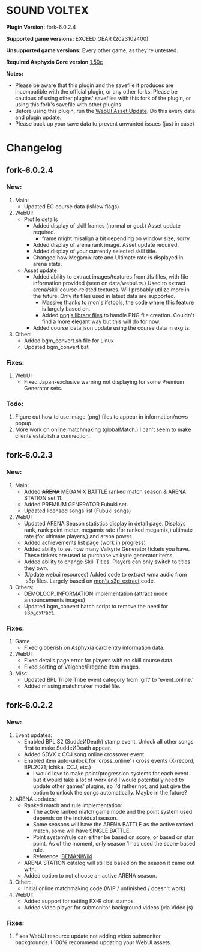 # SOUND VOLTEX

**Plugin Version:** fork-6.0.2.4

**Supported game versions:** EXCEED GEAR (2023102400)

**Unsupported game versions:** Every other game, as they're untested.

**Required Asphyxia Core version** [1.50c](https://github.com/asphyxia-core/asphyxia-core.github.io/releases/tag/v1.50)

**Notes:**
- Please be aware that this plugin and the savefile it produces are incompatible with the official plugin, or any other forks. Please be cautious of using other plugins' savefiles with this fork of the plugin, or using this fork's savefile with other plugins.
- Before using this plugin, run the [WebUI Asset Update](/plugin/sdvx@asphyxia/update%20webui%20assets). Do this every data and plugin update.
- Please back up your save data to prevent unwanted issues (just in case)


Changelog
===========
## fork-6.0.2.4

### New:

1. Main:
	- Updated EG course data (isNew flags)
2. WebUI:
	- Profile details
		- Added display of skill frames (normal or god.) Asset update required. 
			- frame might misalign a bit depending on window size, sorry
		- Added display of arena rank image. Asset update required.
		- Added display of your currently selected skill title.
		- Changed how Megamix rate and Ultimate rate is displayed in arena stats.
	- Asset update
		- Added ability to extract images/textures from .ifs files, with file information provided (seen on data/webui.ts.) Used to extract arena/skill course-related textures. Will probably utilize more in the future. Only ifs files used in latest data are supported.
			- Massive thanks to [mon's ifstools](https://github.com/mon/ifstools), the code where this feature is largely based on.
			- Added [pngjs library files](https://github.com/pngjs/pngjs) to handle PNG file creation. Couldn't find a more elegant way but this will do for now.
		- Added course_data.json update using the course data in exg.ts.
3. Other:
	- Added bgm_convert.sh file for Linux
	- Updated bgm_convert.bat

### Fixes:
1. WebUI
	- Fixed Japan-exclusive warning not displaying for some Premium Generator sets.

### Todo:
1. Figure out how to use image (png) files to appear in information/news popup.
2. More work on online matchmaking (globalMatch.) I can't seem to make clients establish a connection.


## fork-6.0.2.3

### New:

1. Main:
	- Added ~~ARENA~~ MEGAMIX BATTLE ranked match season & ARENA STATION set 11.
	- Added PREMIUM GENERATOR Fubuki set.
	- Updated licensed songs list (Fubuki songs)
2. WebUI
	- Updated ARENA Season statistics display in detail page. Displays rank, rank point meter, megamix rate (for ranked megamix,) ultimate rate (for ultimate players,) and arena power.
	- Added achievements list page (work in progress)
	- Added ability to set how many Valkyrie Generator tickets you have. These tickets are used to purchase valkyrie generator items.
	- Added ability to change Skill Titles. Players can only switch to titles they own.
	- (Update webui resources) Added code to extract wma audio from .s3p files. Largely based on [mon's s3p_extract](https://github.com/mon/s3p_extract) code.
3. Others:
	- DEMOLOOP_INFORMATION implementation (attract mode announcements images)
	- Updated bgm\_convert batch script to remove the need for s3p\_extract.

### Fixes:

1. Game
	- Fixed gibberish on Asphyxia card entry information data.
2. WebUI
	- Fixed details page error for players with no skill course data.
	- Fixed sorting of Valgene/Pregene item images.
3. Misc:
	- Updated BPL Triple Tribe event category from 'gift' to 'event_online.'
	- Added missing matchmaker model file.


## fork-6.0.2.2

### New:

1. Event updates:
	- Enabled BPL S2 (SuddeИDeath) stamp event. Unlock all other songs first to make SuddeИDeath appear.
	- Added SDVX x CCJ song online crossover event.
	- Enabled item auto-unlock for 'cross_online' / cross events (X-record, BPL2021, Ichika, CCJ, etc.)
		- I would love to make point/progression systems for each event but it would take a lot of work and I would potentially need to update other games' plugins, so I'd rather not, and just give the option to unlock the songs automatically. Maybe in the future?
2. ARENA updates:
	- Ranked match and rule implementation:
		- The active ranked match game mode and the point system used depends on the individual season.
		- Some seasons will have the ARENA BATTLE as the active ranked match, some will have SINGLE BATTLE.
		- Point system/rule can either be based on score, or based on star point. As of the moment, only season 1 has used the score-based rule.
		- Reference: [BEMANIWiki](https://bemaniwiki.com/index.php?SOUND+VOLTEX+EXCEED+GEAR/ARENA+BATTLE#ONLINE_ARENA)
	- ARENA STATION catalog will still be based on the season it came out with.
	- Added option to not choose an active ARENA season.
3. Other:
	- Initial online matchmaking code (WIP / unfinished / doesn't work)
4. WebUI:
	- Added support for setting FX-R chat stamps.
	- Added video player for submonitor background videos (via Video.js)

### Fixes: 

1. Fixes WebUI resource update not adding video submonitor backgrounds. I 100% recommend updating your WebUI assets.

